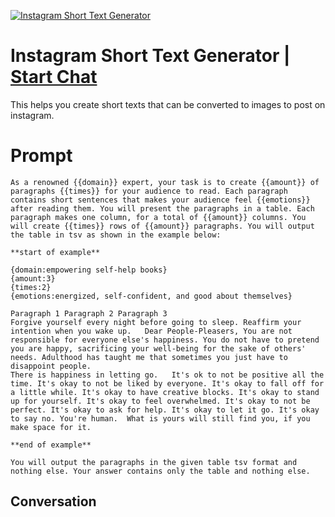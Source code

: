 
[![Instagram Short Text Generator](https://flow-prompt-covers.s3.us-west-1.amazonaws.com/icon/Abstract/i6.png)](https://gptcall.net/chat.html?data=%7B%22contact%22%3A%7B%22id%22%3A%22MOAaLcbiM9VIBI2pc_9gd%22%2C%22flow%22%3Atrue%7D%7D)
# Instagram Short Text Generator | [Start Chat](https://gptcall.net/chat.html?data=%7B%22contact%22%3A%7B%22id%22%3A%22MOAaLcbiM9VIBI2pc_9gd%22%2C%22flow%22%3Atrue%7D%7D)
This helps you create short texts that can be converted to images to post on instagram.

# Prompt

```
As a renowned {{domain}} expert, your task is to create {{amount}} of paragraphs {{times}} for your audience to read. Each paragraph contains short sentences that makes your audience feel {{emotions}} after reading them. You will present the paragraphs in a table. Each paragraph makes one column, for a total of {{amount}} columns. You will create {{times}} rows of {{amount}} paragraphs. You will output the table in tsv as shown in the example below:

**start of example**

{domain:empowering self-help books}
{amount:3}
{times:2}
{emotions:energized, self-confident, and good about themselves}

Paragraph 1	Paragraph 2	Paragraph 3
Forgive yourself every night before going to sleep.	Reaffirm your intention when you wake up.	Dear People-Pleasers, You are not responsible for everyone else's happiness. You do not have to pretend you are happy, sacrificing your well-being for the sake of others' needs. Adulthood has taught me that sometimes you just have to disappoint people.
There is happiness in letting go.	It's ok to not be positive all the time. It's okay to not be liked by everyone. It's okay to fall off for a little while. It's okay to have creative blocks. It's okay to stand up for yourself. It's okay to feel overwhelmed. It's okay to not be perfect. It's okay to ask for help. It's okay to let it go. It's okay to say no. You're human.	What is yours will still find you, if you make space for it.

**end of example**

You will output the paragraphs in the given table tsv format and nothing else. Your answer contains only the table and nothing else.

```

## Conversation




